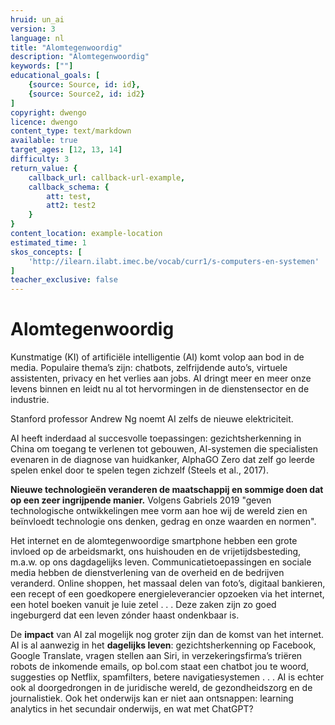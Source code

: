 ```yaml
---
hruid: un_ai
version: 3
language: nl
title: "Alomtegenwoordig"
description: "Alomtegenwoordig"
keywords: [""]
educational_goals: [
    {source: Source, id: id}, 
    {source: Source2, id: id2}
]
copyright: dwengo
licence: dwengo
content_type: text/markdown
available: true
target_ages: [12, 13, 14]
difficulty: 3
return_value: {
    callback_url: callback-url-example,
    callback_schema: {
        att: test,
        att2: test2
    }
}
content_location: example-location
estimated_time: 1
skos_concepts: [
    'http://ilearn.ilabt.imec.be/vocab/curr1/s-computers-en-systemen'
]
teacher_exclusive: false
---
```


# Alomtegenwoordig
Kunstmatige (KI) of artificiële intelligentie (AI) komt volop aan bod in de media. Populaire thema’s zijn: chatbots, zelfrijdende auto’s, virtuele assistenten, privacy en het verlies aan jobs. AI dringt meer en meer onze levens binnen en leidt nu al tot hervormingen in de dienstensector en de industrie. 

Stanford professor Andrew Ng noemt AI zelfs de nieuwe elektriciteit.

AI heeft inderdaad al succesvolle toepassingen: gezichtsherkenning in China om toegang te verlenen tot gebouwen, AI-systemen die specialisten evenaren in
de diagnose van huidkanker, AlphaGO Zero dat zelf go leerde spelen enkel door te spelen tegen zichzelf (Steels et al., 2017).

**Nieuwe technologieën veranderen de maatschappij en sommige doen dat op een zeer ingrijpende manier.** Volgens Gabriels 2019 "geven technologische ontwikkelingen mee vorm aan hoe wij de wereld zien en beïnvloedt technologie ons denken, gedrag en onze waarden en normen".

Het internet en de alomtegenwoordige smartphone hebben een grote invloed op de arbeidsmarkt, ons huishouden en de vrijetijdsbesteding, m.a.w. op ons dagdagelijks leven. Communicatietoepassingen en sociale media hebben de dienstverlening van de overheid en de bedrijven veranderd. Online shoppen, het massaal delen van foto’s, digitaal bankieren, een recept of een goedkopere energieleverancier opzoeken via het internet, een hotel boeken vanuit je luie zetel . . . Deze zaken zijn zo goed ingeburgerd dat een leven zónder haast ondenkbaar is.

De **impact** van AI zal mogelijk nog groter zijn dan de komst van het internet. AI is al aanwezig in het **dagelijks leven**: gezichtsherkenning op Facebook, Google Translate, vragen stellen aan Siri, in verzekeringsfirma’s triëren robots de inkomende emails, op bol.com staat een chatbot jou te woord, suggesties op Netflix, spamfilters, betere navigatiesystemen . . .
AI is echter ook al doorgedrongen in de juridische wereld, de gezondheidszorg en de journalistiek. Ook het onderwijs kan er niet aan ontsnappen:  learning analytics in het secundair onderwijs, en wat met ChatGPT?
